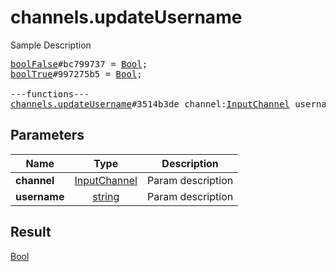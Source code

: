 # channels.updateUsername

Sample Description

<pre>
<a href="../constructor/boolFalse">boolFalse</a>#bc799737 = <a href="../type/Bool.md">Bool</a>;
<a href="../constructor/boolTrue">boolTrue</a>#997275b5 = <a href="../type/Bool.md">Bool</a>;

---functions---
<a href="../method/channels.updateUsername.md">channels.updateUsername</a>#3514b3de channel:<a href="../type/InputChannel.md">InputChannel</a> username:<a href="../type/string.md">string</a> = <a href="../type/Bool.md">Bool</a>;</pre>
## Parameters

| Name | Type | Description |
|------|:----:|-------------|
| **channel** | <a href="../type/InputChannel.md">InputChannel</a> | Param description |
| **username** | <a href="../type/string.md">string</a> | Param description |

## Result

<a href="../type/Bool.md">Bool</a>

